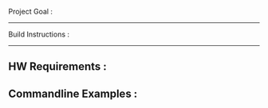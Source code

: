 Project Goal :

---

Build Instructions : 

---

HW Requirements : 
---

Commandline Examples :
---




